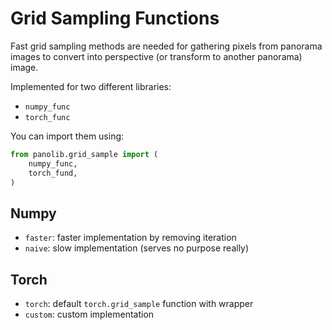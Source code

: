# Grid Sampling Functions

Fast grid sampling methods are needed for gathering pixels from panorama images to convert into perspective (or transform to another panorama) image.

Implemented for two different libraries:
- `numpy_func`
- `torch_func`

You can import them using:

```Python
from panolib.grid_sample import (
    numpy_func,
    torch_fund,
)
```

## Numpy

- `faster`: faster implementation by removing iteration
- `naive`: slow implementation (serves no purpose really)

## Torch

- `torch`: default `torch.grid_sample` function with wrapper
- `custom`: custom implementation